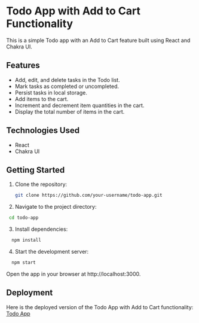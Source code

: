 # Todo App with Add to Cart Functionality

This is a simple Todo app with an Add to Cart feature built using React and Chakra UI.

## Features

- Add, edit, and delete tasks in the Todo list.
- Mark tasks as completed or uncompleted.
- Persist tasks in local storage.
- Add items to the cart.
- Increment and decrement item quantities in the cart.
- Display the total number of items in the cart.

## Technologies Used

- React
- Chakra UI

## Getting Started

1. Clone the repository:

   ```bash
   git clone https://github.com/your-username/todo-app.git
   
2. Navigate to the project directory:

 ```bash
  cd todo-app
```


3. Install dependencies:

```bash
  npm install
```

4. Start the development server:

```bash
  npm start
```
Open the app in your browser at http://localhost:3000.

## Deployment

Here is the deployed version of the Todo App with Add to Cart functionality: [Todo App](https://todo-shopping-cart.netlify.app/)

